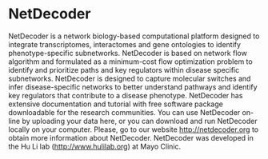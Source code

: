 # NetDecoder

NetDecoder is a network biology-based computational platform designed to integrate transcriptomes, interactomes and gene ontologies to identify phenotype-specific subnetworks. NetDecoder is based on network flow algorithm and formulated as a minimum-cost flow optimization problem to identify and prioritize paths and key regulators within disease specific subnetworks. NetDecoder is designed to capture molecular switches and infer disease-specific networks to better understand pathways and identify key regulators that contribute to a disease phenotype. NetDecoder has extensive documentation and tutorial with free software package downloadable for the research communities. You can use NetDecoder on-line by uploading your data here, or you can download and run NetDecoder locally on your computer. Please, go to our website http://netdecoder.org to obtain more information about NetDecoder. NetDecoder was developed in the Hu Li lab (http://www.hulilab.org) at Mayo Clinic.
